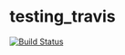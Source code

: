 # testing_travis

[![Build Status](https://travis-ci.org/ctszkin/testing_travis.svg?branch=master)](https://travis-ci.org/ctszkin/testing_travis)

